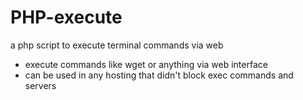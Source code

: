# PHP-execute
a php script to execute terminal commands via web
+ execute commands like wget or anything via web interface
+ can be used in any hosting that didn't block exec commands and servers
